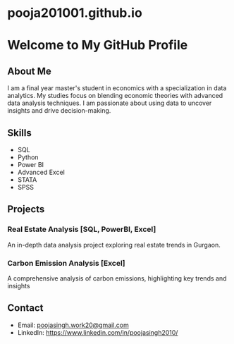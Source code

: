 # pooja201001.github.io
# Welcome to My GitHub Profile

## About Me
I am a final year master's student in economics with a specialization in data analytics. My studies focus on blending economic theories with advanced data analysis techniques. I am passionate about using data to uncover insights and drive decision-making.

## Skills
- SQL
- Python
- Power BI
- Advanced Excel
- STATA
- SPSS

## Projects
### Real Estate Analysis [SQL, PowerBI, Excel]
An in-depth data analysis project exploring real estate trends in Gurgaon.

### Carbon Emission Analysis [Excel]
A comprehensive analysis of carbon emissions, highlighting key trends and insights

## Contact
- Email: poojasingh.work20@gmail.com
- LinkedIn: https://www.linkedin.com/in/poojasingh2010/


